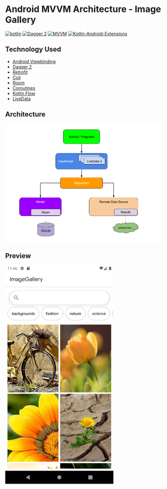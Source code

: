 # Android MVVM Architecture - Image Gallery
[![kotlin](https://img.shields.io/badge/Kotlin-1.4.xxx-orange.svg)](https://kotlinlang.org/) [![Dagger 2](https://img.shields.io/badge/Dagger-2.xx-brightgreen.svg)](https://google.github.io/dagger/) [![MVVM ](https://img.shields.io/badge/Clean--Code-MVVM-brightgreen.svg)](https://github.com/googlesamples/android-architecture) [![Kotlin-Android-Extensions ](https://img.shields.io/badge/Kotlin--Android--Extensions-plugin-red.svg)](https://kotlinlang.org/docs/tutorials/android-plugin.html)

## Technology Used
* [Android Viewbinding](https://developer.android.com/topic/libraries/view-binding)
* [Dagger 2](https://google.github.io/dagger/)
* [Retrofit](https://square.github.io/retrofit/)
* [Coil](https://github.com/coil-kt/coil)
* [Room](https://developer.android.com/training/data-storage/room)
* [Coroutines](https://developer.android.com/kotlin/coroutines)
* [Kotlin Flow](https://developer.android.com/codelabs/advanced-kotlin-coroutines#0)
* [LiveData](https://developer.android.com/topic/libraries/architecture/livedata)

## Architecture
![](https://github.com/SyedAmmarSohail/ImageGallery/blob/master/art/architecture.png)

## Preview
<img src="/art/app_picture.png" width="346" height="700" alt="Home"/> 


